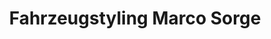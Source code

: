 ---
title: "Fahrzeugstyling Marco Sorge"
url: /ilmenau/fahrzeugstyling-marco-sorge/
shop: Autowerkstatt
---